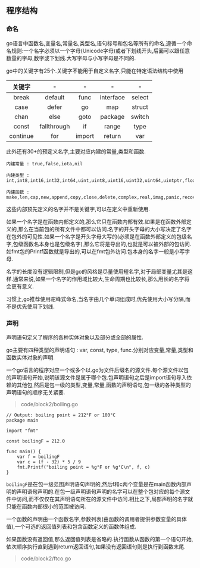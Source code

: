 ##  程序结构

### 命名

go语言中函数名,变量名,常量名,类型名,语句标号和包名等所有的命名,遵循一个命名规则:一个名字必须以一个字母(Unicode字母)或者下划线开头,后面可以跟任意数量的字母,数字或下划线.大写字母与小写字母是不同的.

go中的关键字有25个.关键字不能用于自定义名字,只能在特定语法结构中使用

|关键字|-|-|-|-|
|:-:|:-:|:-:|:-:|:-:|
|break|default|func|interface|select|
|case|defer|go|map|struct|
|chan|else|goto|package|switch|
|const|fallthrough|if|range|type|
|continue|for|import|return|var|

此外还有30+的预定义名字,主要对应内建的常量,类型和函数.

```
内建常量 : true,false,iota,nil

内建类型 : int,int8,int16,int32,int64,uint,uint8,uint16,uint32,uint64,uintptr,float32,float64,complex128,complex64,bool,byte,rune,string,error

内建函数 : make,len,cap,new,append,copy,close,delete,complex,real,imag,panic,recover
```

这些内部预先定义的名字并不是关键字,可以在定义中重新使用.

如果一个名字是在函数内部定义的,那么它只在函数内部有效.如果是在函数外部定义的,那么在当前包的所有文件中都可以访问.名字的开头字母的大小写决定了名字在包外的可见性.如果一个名字是开头字母大写的(必须是在函数外部定义的包级名字,包级函数名本身也是包级名字),那么它将是导出的,也就是可以被外部的包访问.如fmt包的Printf函数就是导出的,可以在fmt包外访问.包本身的名字一般是小写字母.

名字的长度没有逻辑限制,但是go的风格是尽量使用短名字,对于局部变量尤其是这样.通常来说,如果一个名字的作用域比较大,生命周期也比较长,那么用长的名字将会更有意义.

习惯上,go推荐使用驼峰式命名,当名字由几个单词组成时,优先使用大小写分隔,而不是优先使用下划线.

### 声明

声明语句定义了程序的各种实体对象以及部分或全部的属性.

go主要有四种类型的声明语句 : var, const, type, func.分别对应变量,常量,类型和函数实体对象的声明.

一个go语言的程序对应一个或多个以.go为文件后缀名的源文件.每个源文件以包的声明语句开始,说明该源文件是属于哪个包.包声明语句之后是import语句导入依赖的其他包,然后是包一级的类型,变量,常量,函数的声明语句,包一级的各种类型的声明语句的顺序无关紧要.

> code/block2/boiling.go

```
// Output: boiling point = 212°F or 100°C
package main

import "fmt"

const boilingF = 212.0

func main() {
    var f = boilingF
    var c = (f - 32) * 5 / 9
    fmt.Printf("boiling point = %g°F or %g°C\n", f, c)
}
```

`boilingF`是在包一级范围声明语句声明的,然后f和c两个变量是在main函数内部声明的声明语句声明的.在包一级声明语句声明的名字可以在整个包对应的每个源文件中访问,而不仅仅在其声明语句所在的源文件中访问.相比之下,局部声明的名字就只能在函数内部很小的范围被访问.

一个函数的声明由一个函数名字,参数列表(由函数的调用者提供参数变量的具体值),一个可选的返回值列表和包含函数定义的函数体组成.

如果函数没有返回值,那么返回值列表是省略的.执行函数从函数的第一个语句开始,依次顺序执行直到遇到return返回语句,如果没有返回语句则是执行到函数末尾.

> code/block2/ftco.go

```

```